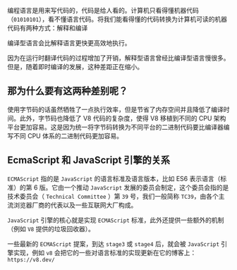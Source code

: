 编程语言是用来写代码的，代码是给人看的。计算机只看得懂机器代码（`01010101`），看不懂语言代码。将我们能看得懂的代码转换为计算机可读的机器代码有两种方式：解释和编译

编译型语言会比解释语言更快更高效地执行。

因为在运行时翻译代码的过程增加了开销，解释型语言曾经比编译型语言慢很多。但是，随着即时编译的发展，这种差距正在缩小。

## 那为什么要有这两种差别呢？

使用字节码的话虽然牺牲了一点执行效率，但是节省了内存空间并且降低了编译时间。此外，字节码也降低了 V8 代码的复杂度，使得 V8 移植到不同的 CPU 架构平台更加容易。这是因为统一将字节码转换为不同平台的二进制代码要比编译器编写不同 CPU 体系的二进制代码更加容易。

## EcmaScript 和 JavaScript 引擎的关系

`ECMAScript` 指的是 `JavaScript` 的语言标准及语言版本，比如 ES6 表示语言（标准）的第 6 版。它由一个推动 `JavaScript` 发展的委员会制定，这个委员会指的是技术委员会（ `Technical Committee` ）第 `39` 号，我们一般简称 `TC39`，由各个主流浏览器厂商的代表以及一些互联网大厂构成。

`JavaScript` 引擎的核心就是实现 `ECMAScript` 标准，此外还提供一些额外的机制（例如 `V8` 提供的垃圾回收器）。

一些最新的 `ECMAScript` 提案，到达 `stage3` 或 `stage4` 后，就会被 `JavaScript` 引擎实现，例如 `v8` 会把它的一些对语言标准的实现更新在它的博客上：`https://v8.dev/`

